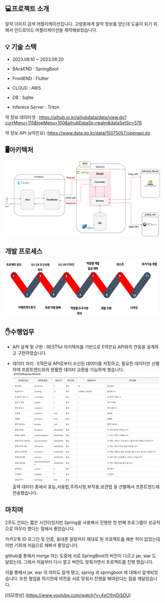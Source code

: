 💻프로젝트 소개
---
알약 이미지 검색 어플리케이션입니다. 고령층에게 알약 정보를 얻는데 도움이 되기 위해서 안드로이드 어플리케이션을 제작해보았습니다.

💡 기술 스택 
---
- 2023.08.10 ~ 2023.08.20

- BAckEND : SpringBoot
- FrontEND : Flutter
- CLOUD : AWS
- DB : Sqlite
- Inferece Server : Triton

약 정보 데이터셋 : https://aihub.or.kr/aihubdata/data/view.do?currMenu=115&topMenu=100&aihubDataSe=realm&dataSetSn=576

약 정보 API (e약은요) :https://www.data.go.kr/data/15075057/openapi.do


🖥️아키텍처
---
![아키텍처](https://github.com/dmlwls990527/Medimax/blob/master/images/%EC%95%84%ED%82%A4%ED%85%8D%EC%B3%90.png)


개발 프로세스 
--- 
![프로세스](https://github.com/dmlwls990527/Medimax/blob/master/images/%EA%B0%9C%EB%B0%9C%20%ED%94%84%EB%A1%9C%EC%84%B8%EC%8A%A4.PNG)


✋수행업무 
---  
- API 설계 및 구현 : RESTful 아키텍처를 기반으로 E약은요 API와의 연동을 설계하고 구현하였습니다.

- 데이터 처리 : E약은요 API로부터 수신된 데이터를 저장하고, 필요한 데이터만 선별하여 프론트엔드와의 원활한 데이터 교환을 가능하게 했습니다.
![출력데이터](https://github.com/dmlwls990527/Medimax/blob/master/images/%EC%B6%9C%EB%A0%A5%EA%B2%B0%EA%B3%BC.PNG)
출력 데이터 중에서 효능,사용법,주의사항,부작용,보관법 을 선별해서 프론트엔드에 전송했습니다.


마치며
--- 
2주도 안되는 짧은 시간이었지만 Spring을 사용해서 진행한 첫 번째 프로그램이 성공적으로 마무리 했다는 점에서 좋았습니다. 

카카오톡 ID 로그인 및 인증, 휴대폰 알람까지 제대로 된 프로젝트를 해본 적이 없었는데 이번 기회에 처음으로 해봐서 좋았습니다. 

github를 통해서 merge 하는 도중에 서로 SpringBoot의 버전이 다르고 jar, war 도 달랐는데,  그래서 처음부터 다시 깔고 버전도 맞춰가면서 프로젝트를 진행 했습니다. 

이를 통해서 jar, war 의 차이도 알게 됐고, spring 과 springboot 에 대해서 알게되었습니다. 또한 협업을 하기전에 버전을 서로 맞춰서 진행을 해야된다는 점을 깨달았습니다. 



[데모영상] (https://www.youtube.com/watch?v=4eCfhnDiSDU)



